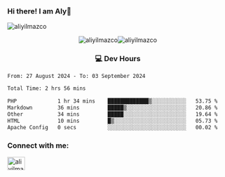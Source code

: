 ### Hi there! I am Aly👋

<p align="left"> <img src="https://komarev.com/ghpvc/?username=aliyilmazco&label=Profile%20views&color=0e75b6&style=flat" alt="aliyilmazco" /> </p>
<p align="center"><img align="center" src="https://github-readme-stats.vercel.app/api?username=aliyilmazco&show_icons=true&locale=en" alt="aliyilmazco" /><img align="center" src="https://github-readme-streak-stats.herokuapp.com/?user=aliyilmazco&" alt="aliyilmazco" /></p>

<h3 align="center">💻 Dev Hours</h3>

<!--START_SECTION:waka-->

```txt
From: 27 August 2024 - To: 03 September 2024

Total Time: 2 hrs 56 mins

PHP             1 hr 34 mins    █████████████▒░░░░░░░░░░░   53.75 %
Markdown        36 mins         █████▒░░░░░░░░░░░░░░░░░░░   20.86 %
Other           34 mins         █████░░░░░░░░░░░░░░░░░░░░   19.64 %
HTML            10 mins         █▒░░░░░░░░░░░░░░░░░░░░░░░   05.73 %
Apache Config   0 secs          ░░░░░░░░░░░░░░░░░░░░░░░░░   00.02 %
```

<!--END_SECTION:waka-->

<h3 align="left">Connect with me:</h3>
<p align="left">
<a href="https://linkedin.com/in/aliyilmazco" target="blank"><img align="center" src="https://raw.githubusercontent.com/rahuldkjain/github-profile-readme-generator/master/src/images/icons/Social/linked-in-alt.svg" alt="aliyilmazco" height="30" width="40" /></a>
</p>
